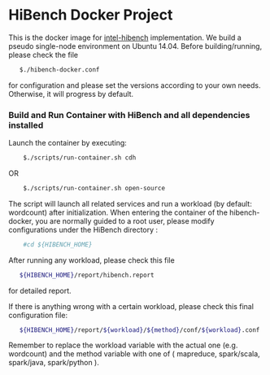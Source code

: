 # HiBench Docker Project


This is the docker image for [intel-hibench](https://github.com/intel-hadoop/HiBench) implementation.
We build a  pseudo single-node environment on Ubuntu 14.04.
Before building/running, please check the file
```bash
   $./hibench-docker.conf
```
for configuration and please set the versions according to your own needs.
Otherwise, it will progress by default.


### Build and Run Container with HiBench and all dependencies installed

Launch the container by executing:

```bash
    $./scripts/run-container.sh cdh
```
OR
```bash
    $./scripts/run-container.sh open-source
```

The script will launch all related services and run a workload (by default: wordcount) after initialization.
When entering the container of the hibench-docker, you are normally guided to a root user, please modify configurations under the HiBench directory :
```bash
    #cd ${HIBENCH_HOME}
```

After running any workload, please check this file
```bash
   ${HIBENCH_HOME}/report/hibench.report
```
for detailed report.

If there is anything wrong with a certain workload, please check this final configuration file:
```bash
   ${HIBENCH_HOME}/report/${workload}/${method}/conf/${workload}.conf
```
Remember to replace the workload variable with the actual one (e.g. wordcount) and the method variable with one of ( mapreduce, spark/scala, spark/java, spark/python ).
